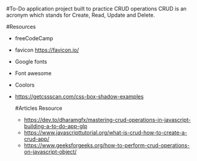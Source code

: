 #To-Do application project built to practice CRUD operations
CRUD is an acronym which stands for Create, Read, Update and Delete.

#Resources
- freeCodeCamp
- favicon https://favicon.io/
- Google fonts
- Font awesome
- Coolors
- https://getcssscan.com/css-box-shadow-examples

  #Articles Resource
  - https://dev.to/dharamgfx/mastering-crud-operations-in-javascript-building-a-to-do-app-glp
  - https://www.javascripttutorial.org/what-is-crud-how-to-create-a-crud-app/
  - https://www.geeksforgeeks.org/how-to-perform-crud-operations-on-javascript-object/
